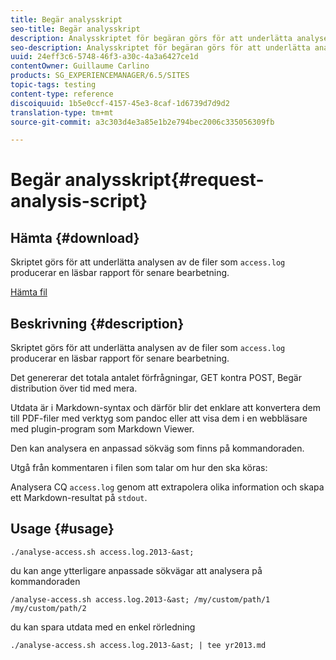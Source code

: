 ```yaml
---
title: Begär analysskript
seo-title: Begär analysskript
description: Analysskriptet för begäran görs för att underlätta analysen av access.log-filerna som skapar en läsbar rapport för senare bearbetning
seo-description: Analysskriptet för begäran görs för att underlätta analysen av access.log-filerna som skapar en läsbar rapport för senare bearbetning
uuid: 24eff3c6-5748-46f3-a30c-4a3a6427ce1d
contentOwner: Guillaume Carlino
products: SG_EXPERIENCEMANAGER/6.5/SITES
topic-tags: testing
content-type: reference
discoiquuid: 1b5e0ccf-4157-45e3-8caf-1d6739d7d9d2
translation-type: tm+mt
source-git-commit: a3c303d4e3a85e1b2e794bec2006c335056309fb

---
```



# Begär analysskript{#request-analysis-script}

## Hämta {#download}

Skriptet görs för att underlätta analysen av de filer som `access.log` producerar en läsbar rapport för senare bearbetning.

[Hämta fil](assets/analyse-access.sh)

## Beskrivning {#description}

Skriptet görs för att underlätta analysen av de filer som `access.log` producerar en läsbar rapport för senare bearbetning.

Det genererar det totala antalet förfrågningar, GET kontra POST, Begär distribution över tid med mera.

Utdata är i Markdown-syntax och därför blir det enklare att konvertera dem till PDF-filer med verktyg som pandoc eller att visa dem i en webbläsare med plugin-program som Markdown Viewer.

Den kan analysera en anpassad sökväg som finns på kommandoraden.

Utgå från kommentaren i filen som talar om hur den ska köras:

Analysera CQ `access.log` genom att extrapolera olika information och skapa ett Markdown-resultat på `stdout`.

## Usage {#usage}

`./analyse-access.sh access.log.2013-&ast;`

du kan ange ytterligare anpassade sökvägar att analysera på kommandoraden

`/analyse-access.sh access.log.2013-&ast; /my/custom/path/1 /my/custom/path/2`

du kan spara utdata med en enkel rörledning

`./analyse-access.sh access.log.2013-&ast; | tee yr2013.md`
